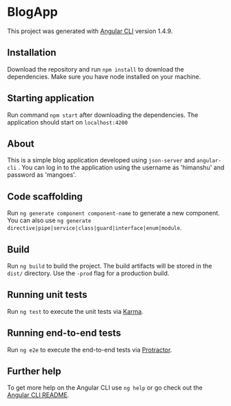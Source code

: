 # BlogApp

This project was generated with [Angular CLI](https://github.com/angular/angular-cli) version 1.4.9.

## Installation

Download the repository and run `npm install` to download the dependencies. Make sure you have node installed on your machine.

## Starting application

Run command `npm start` after downloading the dependencies. The application should start on `localhost:4200`

## About

This is a simple blog application developed using `json-server` and `angular-cli` . You can log in to the application using the username as 'himanshu' and password as 'mangoes'.

## Code scaffolding

Run `ng generate component component-name` to generate a new component. You can also use `ng generate directive|pipe|service|class|guard|interface|enum|module`.

## Build

Run `ng build` to build the project. The build artifacts will be stored in the `dist/` directory. Use the `-prod` flag for a production build.

## Running unit tests

Run `ng test` to execute the unit tests via [Karma](https://karma-runner.github.io).

## Running end-to-end tests

Run `ng e2e` to execute the end-to-end tests via [Protractor](http://www.protractortest.org/).

## Further help

To get more help on the Angular CLI use `ng help` or go check out the [Angular CLI README](https://github.com/angular/angular-cli/blob/master/README.md).
